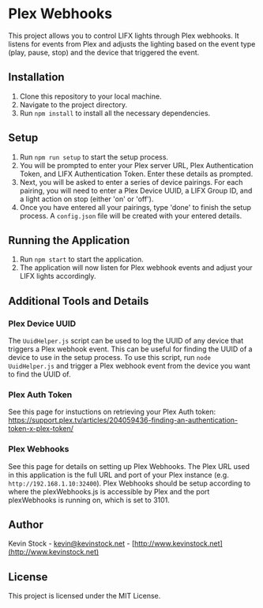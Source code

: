 # Plex Webhooks

This project allows you to control LIFX lights through Plex webhooks. It listens for events from Plex and adjusts the lighting based on the event type (play, pause, stop) and the device that triggered the event.

## Installation

1. Clone this repository to your local machine.
2. Navigate to the project directory.
3. Run `npm install` to install all the necessary dependencies.

## Setup

1. Run `npm run setup` to start the setup process.
2. You will be prompted to enter your Plex server URL, Plex Authentication Token, and LIFX Authentication Token. Enter these details as prompted.
3. Next, you will be asked to enter a series of device pairings. For each pairing, you will need to enter a Plex Device UUID, a LIFX Group ID, and a light action on stop (either 'on' or 'off').
4. Once you have entered all your pairings, type 'done' to finish the setup process. A `config.json` file will be created with your entered details.

## Running the Application

1. Run `npm start` to start the application.
2. The application will now listen for Plex webhook events and adjust your LIFX lights accordingly.

## Additional Tools and Details

### Plex Device UUID

The `UuidHelper.js` script can be used to log the UUID of any device that triggers a Plex webhook event. This can be useful for finding the UUID of a device to use in the setup process. To use this script, run `node UuidHelper.js` and trigger a Plex webhook event from the device you want to find the UUID of.

### Plex Auth Token

See this page for instuctions on retrieving your Plex Auth token: https://support.plex.tv/articles/204059436-finding-an-authentication-token-x-plex-token/

### Plex Webhooks

See this page for details on setting up Plex Webhooks. The Plex URL used in this application is the full URL and port of your Plex instance (e.g. `http://192.168.1.10:32400`). Plex Webhooks should be setup according to where the plexWebhooks.js is accessible by Plex and the port plexWebhooks is running on, which is set to 3101.

## Author

Kevin Stock - [kevin@kevinstock.net](mailto:kevin@kevinstock.net) - [http://www.kevinstock.net](http://www.kevinstock.net)

## License

This project is licensed under the MIT License.